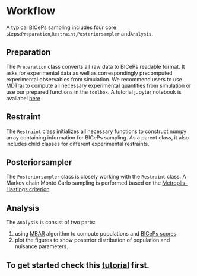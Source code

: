 Workflow
========

A typical BICePs sampling includes four core steps:`Preparation`,`Restraint`,`Posteriorsampler` and`Analysis`.

Preparation
-----------

The `Preparation` class converts all raw
data to BICePs readable format. It asks for experimental data as well as
correspondingly precomputed experimental observables from simulation. We
recommend users to use [MDTraj](http://mdtraj.org) to compute all
necessary experimental quantities from simulation or use our prepared
functions in the `toolbox`. A tutorial jupyter notebook is availabel [here](https://github.com/vvoelz/biceps/blob/master/BICePs_2.0/tutorials/Preparation/Preparation.ipynb)

Restraint
---------

The `Restraint` class initializes all necessary functions to construct numpy array containing information for BICePs sampling. As a parent class, it also includes child classes for different experimental restraints.

Posteriorsampler
----------------

The `Posteriorsampler` class is closely working with the `Restraint` class. A Markov chain Monte Carlo sampling is performed based on the [Metroplis-Hastings criterion](https://en.wikipedia.org/wiki/Metropolis–Hastings_algorithm).

Analysis
--------

The `Analysis` is consist of two parts: 
1. using [MBAR](https://pymbar.readthedocs.io/en/master/index.html) algorithm to compute populations and [BICePs scores](https://github.com/vvoelz/biceps/blob/master/BICePs_2.0/markdown/Theory.ipynb) 
2. plot the figures to show posterior distribution of population and nuisance parameters.


## To get started check this [tutorial](https://github.com/vvoelz/biceps/blob/master/BICePs_2.0/tutorials/BICePs_example/BICePs_example.ipynb) first.




